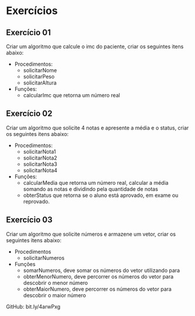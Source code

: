 # Exercícios
## Exercício 01
Criar um algoritmo que calcule o imc do paciente, criar os seguintes itens abaixo:
- Procedimentos:
  - solicitarNome
  - solicitarPeso
  - solicitarAltura
- Funções:
  - calcularImc que retorna um número real
## Exercício 02
Criar um algoritmo que solicite 4 notas e apresente a média e o status, criar os seguintes itens abaixo:
- Procedimentos:
  - solicitarNota1
  - solicitarNota2
  - solicitarNota3
  - solicitarNota4
- Funções:
  - calcularMedia que retorna um número real, calcular a média somando as notas e dividindo pela quantidade de notas
  - obterStatus que retorna se o aluno está aprovado, em exame ou reprovado.
## Exercício 03
Criar um algoritmo que solicite números e armazene um vetor, criar os seguintes itens abaixo:
- Procedimentos
  - solicitarNumeros
- Funções
  - somarNumeros, deve somar os números do vetor utilizando para
  - obterMenorNumero, deve percorrer os números do vetor para descobrir o menor número
  - obterMaiorNumero, deve percorrer os números do vetor para descobrir o maior número

  
GitHub: bit.ly/4arwPxg